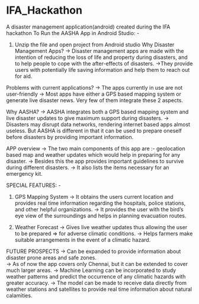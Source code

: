 # IFA_Hackathon
A disaster management application(android) created during the IFA hackathon
To Run the AASHA App in Android Studio: -
  1. Unzip the file and open project from Android studio
Why Disaster Management Apps?
  -> Disaster management apps are made with the intention of reducing the loss of life and property during disasters, and to help people to cope with the after-effects of disasters.
  ->They provide users with potentially life saving information and help them to reach out for aid.

Problems with current applications?
-> The apps currently in use are not user-friendly
-> Most apps have either a GPS based mapping system or generate live disaster news. Very few of them integrate these 2 aspects.

Why AASHA?
  -> AASHA integrates both a GPS based mapping system and live disaster updates to give maximum support during disasters.
  -> Disasters may disrupt data networks, rendering internet based apps almost useless. But AASHA is different in that it can be used to prepare oneself before disasters by providing important information.

APP overview
  -> The two main components of this app are :-  geolocation based map and weather updates which would help in preparing for any disaster.
  -> Besides this the app provides important guidelines to survive during different disasters.
  -> It also lists the items necessary for an emergency kit.

SPECIAL FEATURES: -
  1. GPS Mapping System
    -> It obtains the users current location and provides real time information regarding the hospitals, police stations, and other helpful organizations.
    -> It provides the user with the bird’s eye view of the surroundings and helps in planning evacuation routes.
   
  2. Weather Forecast
   -> Gives live weather updates  thus allowing the user to be prepared 
	        => for adverse climatic conditions.
   -> Helps farmers make suitable arrangements in the event of a climatic hazard.

FUTURE PROSPECTS
    -> Can be expanded to  provide information about disaster prone areas and safe zones.	
    -> As of now the app covers only Chennai, but it can be extended  	to cover much larger areas.
    -> Machine Learning can be incorporated to study weather patterns and predict the occurrence of any climatic hazards with greater accuracy.
    -> The model can be made to receive data directly from weather stations and satellites to provide real time information  about natural calamities. 

